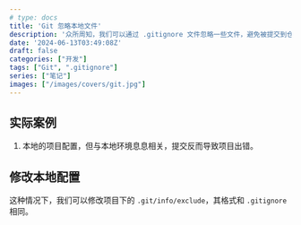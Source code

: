 ```yaml
---
# type: docs
title: 'Git 忽略本地文件'
description: '众所周知，我们可以通过 .gitignore 文件忽略一些文件，避免被提交到仓库，而某些情况下，你可能并不希望所有人忽略该文件。'
date: '2024-06-13T03:49:08Z'
draft: false
categories: ["开发"]
tags: ["Git", ".gitignore"]
series: ["笔记"]
images: ["/images/covers/git.jpg"]
---
```


## 实际案例

1. 本地的项目配置，但与本地环境息息相关，提交反而导致项目出错。

## 修改本地配置

这种情况下，我们可以修改项目下的 `.git/info/exclude`，其格式和 `.gitignore` 相同。
